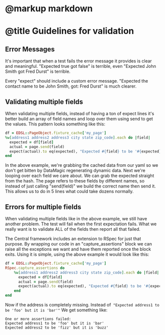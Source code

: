 # @markup markdown
# @title Guidelines for validation

## Error Messages

It's important that when a test fails the error message it provides is clear and meaningful.   "Expected true got false" is terrible, even "Expected John Smith got Fred Durst" is terrible.

Every "expect" should include a custom error message. "Expected the contact name to be John Smith, got: Fred Durst" is much clearer.


## Validating multiple fields

When validating multiple fields, instead of having a ton of expect lines it's better build an array of field names and loop over them using send to get the values.  This pattern looks something like this:

```ruby
df = EDSL::PageObject.fixture_cache['my_page']
%w[address1 address2 address3 city state zip_code].each do |field|
  expected = df[field]
  actual = page.send(field)
  expect(actual).to eq(expected), "Expected #{field} to be '#{expected}' but it is '#{actual}'"
end

```

In the above example, we're grabbing the cached data from our yaml so we don't get bitten by DataMagic regenerating dynamic data.  Next we're looping over each field we care about. We can grab the expected straight from the hash. The page refers to these fields by different names, so instead of just calling "send(field)" we build the correct name then send it.  This allows us to do in 5 lines what could take dozens normally.


## Errors for multiple fields
When validating multiple fields like in the above example, we still have another problem.  The test will fail when the first expectation fails.  What we really want is to validate ALL of the fields then report all that failed.

The Central framework includes an extension to RSpec for just that purpose.  By wrapping our code in an "capture_assertions" block we can raise all the exceptions we want and have them reported once the block exits.  Using it is simple, using the above example it would look like this:


```ruby
df = EDSL::PageObject.fixture_cache['my_page']
RSpec.capture_assertions do 
	%w[address1 address2 address3 city state zip_code].each do |field|
	  expected = df[field]
	  actual = page.send(field)
	  expect(actual).to eq(expected), "Expected #{field} to be '#{expected}' but it is '#{actual}'"
	end
end
```

Now if the address is completely missing.  Instead of` "Expected address1 to be 'foo' but it is 'bar'"` We get something like: 

```
One or more assertions failed:
Expected address1 to be 'foo' but it is 'bar'
Expected address2 to be 'fizz' but it is 'buzz'
```